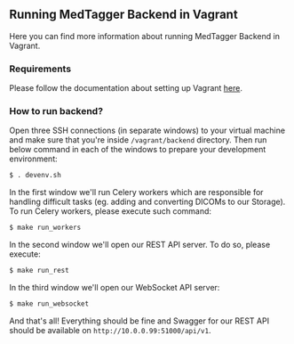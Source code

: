 Running MedTagger Backend in Vagrant
------------------------------------

Here you can find more information about running MedTagger Backend in Vagrant.

### Requirements 

Please follow the documentation about setting up Vagrant [here](/docs/development_setup_vagrant.md).

### How to run backend?

Open three SSH connections (in separate windows) to your virtual machine and make sure that you're inside `/vagrant/backend`
 directory. Then run below command in each of the windows to prepare your development environment:
 
 ```bash
 $ . devenv.sh
```
 
In the first window we'll run Celery workers which are responsible for handling difficult tasks (eg. adding and
 converting DICOMs to our Storage). To run Celery workers, please execute such command:

```bash
$ make run_workers
```

In the second window we'll open our REST API server. To do so, please execute:

```bash
$ make run_rest
```

In the third window we'll open our WebSocket API server:

```bash
$ make run_websocket
```

And that's all! Everything should be fine and Swagger for our REST API should be available on
 `http://10.0.0.99:51000/api/v1`. 
